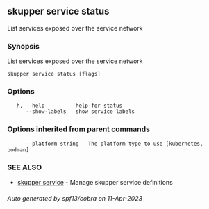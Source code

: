 ## skupper service status

List services exposed over the service network

### Synopsis

List services exposed over the service network

```
skupper service status [flags]
```

### Options

```
  -h, --help          help for status
      --show-labels   show service labels
```

### Options inherited from parent commands

```
      --platform string   The platform type to use [kubernetes, podman]
```

### SEE ALSO

* [skupper service](skupper_service.md)	 - Manage skupper service definitions

###### Auto generated by spf13/cobra on 11-Apr-2023
